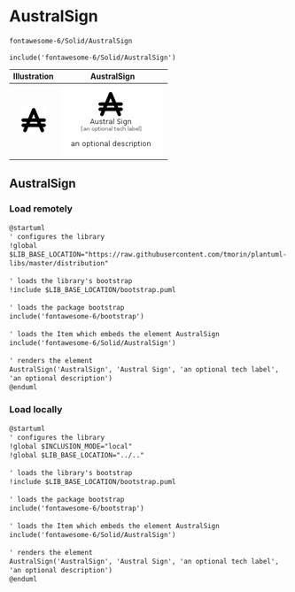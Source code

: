 # AustralSign


```text
fontawesome-6/Solid/AustralSign
```

```text
include('fontawesome-6/Solid/AustralSign')
```



| Illustration | AustralSign |
| :---: | :---: |
| ![illustration for Illustration](../../fontawesome-6/Solid/AustralSign.png) | ![illustration for AustralSign](../../fontawesome-6/Solid/AustralSign.Local.png) |




## AustralSign

### Load remotely
```plantuml
@startuml
' configures the library
!global $LIB_BASE_LOCATION="https://raw.githubusercontent.com/tmorin/plantuml-libs/master/distribution"

' loads the library's bootstrap
!include $LIB_BASE_LOCATION/bootstrap.puml

' loads the package bootstrap
include('fontawesome-6/bootstrap')

' loads the Item which embeds the element AustralSign
include('fontawesome-6/Solid/AustralSign')

' renders the element
AustralSign('AustralSign', 'Austral Sign', 'an optional tech label', 'an optional description')
@enduml
```

### Load locally
```plantuml
@startuml
' configures the library
!global $INCLUSION_MODE="local"
!global $LIB_BASE_LOCATION="../.."

' loads the library's bootstrap
!include $LIB_BASE_LOCATION/bootstrap.puml

' loads the package bootstrap
include('fontawesome-6/bootstrap')

' loads the Item which embeds the element AustralSign
include('fontawesome-6/Solid/AustralSign')

' renders the element
AustralSign('AustralSign', 'Austral Sign', 'an optional tech label', 'an optional description')
@enduml
```

